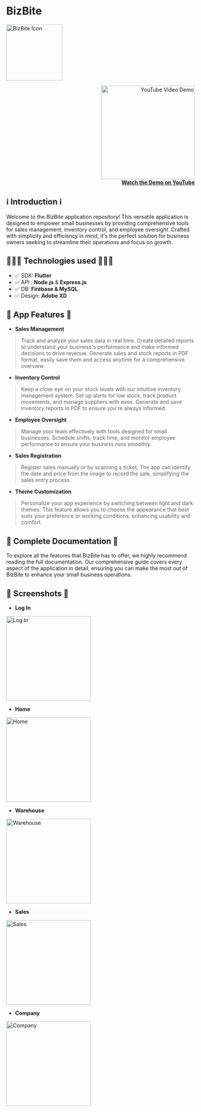 # BizBite
<p align="left">
  <img width="150" alt="BizBite Icon" src="https://github.com/garcia16/BizBite/assets/60000132/23e368b8-a5fd-4655-851a-d6ec7039ecb8" />
</p>
<p align="right">
  <a href="https://www.youtube.com/watch?v=rq8CcZJPtSI" target="_blank" rel="noopener noreferrer">
    <img width="250" alt="YouTube Video Demo" target="_blank" src="https://i9.ytimg.com/vi/rq8CcZJPtSI/mqdefault.jpg?v=65c8e0e8&sqp=CMjGo64G&rs=AOn4CLD3ni9AVB-RihxdmEwGZlb3ZfvMYw" />
    <br>
    <strong>Watch the Demo on YouTube</strong>
  </a>
</p>

##  ℹ️ Introduction ℹ️

Welcome to the BizBite application repository! This versatile application is designed to empower small businesses by providing comprehensive tools for sales management, inventory control, and employee oversight. Crafted with simplicity and efficiency in mind, it's the perfect solution for business owners seeking to streamline their operations and focus on growth.

##  👨🏻‍💻 Technologies used 👨🏻‍💻

- ✅ SDK: **Flutter**
- ✅ API : **Node.js** & **Express.js**
- ✅ DB: **Firebase & MySQL**
- ✅ Design: **Adobe XD**


## 📱 App Features 📱

- **Sales Management**

> Track and analyze your sales data in real time. Create detailed reports to understand your business's performance and make informed decisions to drive revenue. Generate sales and stock reports in PDF format, easily save them and access anytime for a comprehensive overview.

- **Inventory Control**

> Keep a close eye on your stock levels with our intuitive inventory management system. Set up alerts for low stock, track product movements, and manage suppliers with ease. Generate and save inventory reports in PDF to ensure you're always informed.

- **Employee Oversight**

> Manage your team effectively with tools designed for small businesses. Schedule shifts, track time, and monitor employee performance to ensure your business runs smoothly.

- **Sales Registration**

> Register sales manually or by scanning a ticket. The app can identify the date and price from the image to record the sale, simplifying the sales entry process.

- **Theme Customization**

> Personalize your app experience by switching between light and dark themes. This feature allows you to choose the appearance that best suits your preference or working conditions, enhancing usability and comfort.

## 📖 Complete Documentation 📖 ##
To explore all the features that BizBite has to offer, we highly recommend reading the full documentation. Our comprehensive guide covers every aspect of the application in detail, ensuring you can make the most out of BizBite to enhance your small business operations.

## 📸 Screenshots 📸

- **Log In**
<img width="226" alt="Log In" src="https://github.com/garcia16/BizBite/assets/60000132/48dae87f-1ee0-4798-bf52-8bc44b3d8948">

- **Home**
<img width="226" alt="Home" src="https://github.com/garcia16/BizBite/assets/60000132/8589fb07-519b-4159-925a-98085203eefc">

- **Warehouse**
<img width="226" alt="Warehouse" src="https://github.com/garcia16/BizBite/assets/60000132/925a62a2-dd35-4b84-9ae4-8b792db462cb)">

- **Sales**
<img width="226" alt="Sales" src="https://github.com/garcia16/BizBite/assets/60000132/3407bb82-f062-4a47-905c-f0391b877c68)">

- **Company**
<img width="226" alt="Company" src="https://github.com/garcia16/BizBite/assets/60000132/7952edc2-327e-4e3c-8f27-66f822d171fe">
